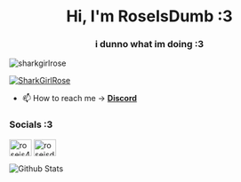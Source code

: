 <h1 align="center">Hi, I'm RoseIsDumb :3</h1>
<h3 align="center">i dunno what im doing :3</h3>

<p align="left"> <img src="https://komarev.com/ghpvc/?username=sharkgirlrose&label=Profile%20views&color=0e75b6&style=flat" alt="sharkgirlrose" /> </p>
<p align="left"> <a href="https://twitter.com/sharkgirlrose" target="blank"><img src="https://img.shields.io/twitter/follow/roseis404?logo=twitter&style=for-the-badge" alt="SharkGirlRose" /></a> </p>

- 📫 How to reach me -> **[Discord](https://discord.com/users/1240837862723813417)**

<h3 align="left">Socials :3</h3>
<p align="left">
<a href="https://twitter.com/sharkgirlrose" target="blank"><img align="center" src="https://raw.githubusercontent.com/rahuldkjain/github-profile-readme-generator/master/src/images/icons/Social/twitter.svg" alt="roseis404" height="30" width="40" /></a>
<a href="https://www.youtube.com/@sharkgirlrose" target="blank"><img align="center" src="https://raw.githubusercontent.com/rahuldkjain/github-profile-readme-generator/master/src/images/icons/Social/youtube.svg" alt="roseisdumb" height="30" width="40" /></a>
</p>

![Github Stats](https://github-readme-stats.vercel.app/api?username=sharkgirlrose&show_icons=true&bg_color=1e1e2e&text_color=cdd6f4&icon_color=cba6f7&title_color=94e2d5)
